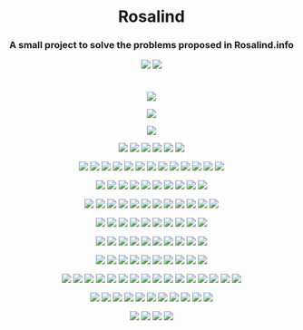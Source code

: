<h1 align="center">Rosalind</h1>

<h3 align="center">A small project to solve the problems proposed in Rosalind.info</h3>

<div align="center">
  
  ![](https://img.shields.io/github/repo-size/asoretzu/Rosalind.svg)
  ![](https://img.shields.io/github/license/Asoretzu/Rosalind.svg)

</div>

<div align="center" style="padding-top: 10px">
  
  ![](https://img.shields.io/badge/-DNA-success.svg)

  ![](https://img.shields.io/badge/-RNA-lightgray.svg)

  ![](https://img.shields.io/badge/-REVC-lightgray.svg)

  ![](https://img.shields.io/badge/-IPRB-lightgray.svg)
  ![](https://img.shields.io/badge/-FIB-lightgray.svg)
  ![](https://img.shields.io/badge/-GC-lightgray.svg)
  ![](https://img.shields.io/badge/-PROT-lightgray.svg)
  ![](https://img.shields.io/badge/-SUBS-lightgray.svg)
  ![](https://img.shields.io/badge/-HAMM-lightgray.svg)

  ![](https://img.shields.io/badge/-IEV-lightgray.svg)
  ![](https://img.shields.io/badge/-FIBD-lightgray.svg)
  ![](https://img.shields.io/badge/-MRNA-lightgray.svg)
  ![](https://img.shields.io/badge/-LIA-lightgray.svg)
  ![](https://img.shields.io/badge/-PRTM-lightgray.svg)
  ![](https://img.shields.io/badge/-GRPH-lightgray.svg)
  ![](https://img.shields.io/badge/-MPRT-lightgray.svg)
  ![](https://img.shields.io/badge/-CONS-lightgray.svg)
  ![](https://img.shields.io/badge/-ORF-lightgray.svg)
  ![](https://img.shields.io/badge/-SPLC-lightgray.svg)
  ![](https://img.shields.io/badge/-LCSM-lightgray.svg)
  ![](https://img.shields.io/badge/-PERM-lightgray.svg)
  ![](https://img.shields.io/badge/-REVP-lightgray.svg)

  ![](https://img.shields.io/badge/-PMCH-lightgray.svg)
  ![](https://img.shields.io/badge/-PPER-lightgray.svg)
  ![](https://img.shields.io/badge/-TREE-lightgray.svg)
  ![](https://img.shields.io/badge/-PROB-lightgray.svg)
  ![](https://img.shields.io/badge/-LONG-lightgray.svg)
  ![](https://img.shields.io/badge/-SSEQ-lightgray.svg)
  ![](https://img.shields.io/badge/-TRAN-lightgray.svg)
  ![](https://img.shields.io/badge/-LEXF-lightgray.svg)
  ![](https://img.shields.io/badge/-LGIS-lightgray.svg)
  ![](https://img.shields.io/badge/-SIGN-lightgray.svg)

  ![](https://img.shields.io/badge/-MMCH-lightgray.svg)
  ![](https://img.shields.io/badge/-INOD-lightgray.svg)
  ![](https://img.shields.io/badge/-SSET-lightgray.svg)
  ![](https://img.shields.io/badge/-CAT-lightgray.svg)
  ![](https://img.shields.io/badge/-KMP-lightgray.svg)
  ![](https://img.shields.io/badge/-PDST-lightgray.svg)
  ![](https://img.shields.io/badge/-RSTR-lightgray.svg)
  ![](https://img.shields.io/badge/-KMER-lightgray.svg)
  ![](https://img.shields.io/badge/-CORR-lightgray.svg)
  ![](https://img.shields.io/badge/-LCSQ-lightgray.svg)
  ![](https://img.shields.io/badge/-LEXV-lightgray.svg)
  ![](https://img.shields.io/badge/-REAR-lightgray.svg)

  ![](https://img.shields.io/badge/-NWCK-lightgray.svg)
  ![](https://img.shields.io/badge/-ASPC-lightgray.svg)
  ![](https://img.shields.io/badge/-SETO-lightgray.svg)
  ![](https://img.shields.io/badge/-MOTZ-lightgray.svg)
  ![](https://img.shields.io/badge/-SPEC-lightgray.svg)
  ![](https://img.shields.io/badge/-TRIE-lightgray.svg)
  ![](https://img.shields.io/badge/-SCSP-lightgray.svg)
  ![](https://img.shields.io/badge/-EVAL-lightgray.svg)
  ![](https://img.shields.io/badge/-EDIT-lightgray.svg)
  ![](https://img.shields.io/badge/-SORT-lightgray.svg)

  ![](https://img.shields.io/badge/-NKEW-lightgray.svg)
  ![](https://img.shields.io/badge/-CTBL-lightgray.svg)
  ![](https://img.shields.io/badge/-INDC-lightgray.svg)
  ![](https://img.shields.io/badge/-DBRU-lightgray.svg)
  ![](https://img.shields.io/badge/-CONV-lightgray.svg)
  ![](https://img.shields.io/badge/-RNAS-lightgray.svg)
  ![](https://img.shields.io/badge/-FULL-lightgray.svg)
  ![](https://img.shields.io/badge/-ITWV-lightgray.svg)
  ![](https://img.shields.io/badge/-LREP-lightgray.svg)
  ![](https://img.shields.io/badge/-EDTA-lightgray.svg)

  ![](https://img.shields.io/badge/-CUNR-lightgray.svg)
  ![](https://img.shields.io/badge/-QRT-lightgray.svg)
  ![](https://img.shields.io/badge/-AFRQ-lightgray.svg)
  ![](https://img.shields.io/badge/-CSTR-lightgray.svg)
  ![](https://img.shields.io/badge/-PCOV-lightgray.svg)
  ![](https://img.shields.io/badge/-PRSM-lightgray.svg)
  ![](https://img.shields.io/badge/-SGRA-lightgray.svg)
  ![](https://img.shields.io/badge/-SUFF-lightgray.svg)
  ![](https://img.shields.io/badge/-CTEA-lightgray.svg)
  ![](https://img.shields.io/badge/-GLOB-lightgray.svg)

  ![](https://img.shields.io/badge/-EUBT-lightgray.svg)
  ![](https://img.shields.io/badge/-ROOT-lightgray.svg)
  ![](https://img.shields.io/badge/-SPTD-lightgray.svg)
  ![](https://img.shields.io/badge/-CNTQ-lightgray.svg)
  ![](https://img.shields.io/badge/-MEND-lightgray.svg)
  ![](https://img.shields.io/badge/-WFMD-lightgray.svg)
  ![](https://img.shields.io/badge/-SEXL-lightgray.svg)
  ![](https://img.shields.io/badge/-CHBP-lightgray.svg)
  ![](https://img.shields.io/badge/-GASM-lightgray.svg)
  ![](https://img.shields.io/badge/-PDPL-lightgray.svg)
  ![](https://img.shields.io/badge/-MREP-lightgray.svg)
  ![](https://img.shields.io/badge/-MULT-lightgray.svg)
  ![](https://img.shields.io/badge/-LING-lightgray.svg)
  ![](https://img.shields.io/badge/-MGAP-lightgray.svg)
  ![](https://img.shields.io/badge/-LOCA-lightgray.svg)
  ![](https://img.shields.io/badge/-GCON-lightgray.svg)

  ![](https://img.shields.io/badge/-QRTD-lightgray.svg)
  ![](https://img.shields.io/badge/-EBIN-lightgray.svg)
  ![](https://img.shields.io/badge/-FOUN-lightgray.svg)
  ![](https://img.shields.io/badge/-CSET-lightgray.svg)
  ![](https://img.shields.io/badge/-ASMQ-lightgray.svg)
  ![](https://img.shields.io/badge/-GREP-lightgray.svg)
  ![](https://img.shields.io/badge/-ALPH-lightgray.svg)
  ![](https://img.shields.io/badge/-OAP-lightgray.svg)
  ![](https://img.shields.io/badge/-SIMS-lightgray.svg)
  ![](https://img.shields.io/badge/-SMGB-lightgray.svg)
  ![](https://img.shields.io/badge/-GAFF-lightgray.svg)

  ![](https://img.shields.io/badge/-RSUB-lightgray.svg)
  ![](https://img.shields.io/badge/-OSYM-lightgray.svg)
  ![](https://img.shields.io/badge/-KSIM-lightgray.svg)
  ![](https://img.shields.io/badge/-LAFF-lightgray.svg)
  
</div>
